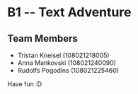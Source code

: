 # B1 -- Text Adventure

## Team Members

* Tristan Kneisel (108021218005)
* Anna Mankovski (108021240090)
* Rudolfs Pogodins (108021225460)

Have fun :D
